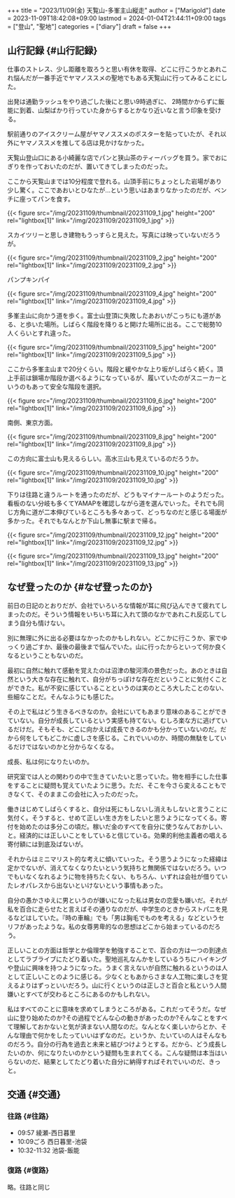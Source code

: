 +++
title = "2023/11/09(金) 天覧山-多峯主山縦走"
author = ["Marigold"]
date = 2023-11-09T18:42:08+09:00
lastmod = 2024-01-04T21:44:11+09:00
tags = ["登山", "聖地"]
categories = ["diary"]
draft = false
+++

## 山行記録 {#山行記録}

仕事のストレス、少し距離を取ろうと思い有休を取得、どこに行こうかとあれこれ悩んだが一番手近でヤマノススメの聖地でもある天覧山に行ってみることにした。

出発は通勤ラッシュをやり過ごした後にと思い9時過ぎに、
2時間かからずに飯能に到着、山梨ばかり行っていた身からするとかなり近いなと言う印象を受ける。

駅前通りのアイスクリーム屋がヤマノススメのポスターを貼っていたが、それ以外にヤマノススメを推してる店は見かけなかった。

天覧山登山口にある小綺麗な店でパンと狭山茶のティーバッグを買う。家でおにぎりを作っておいたのだが、置いてきてしまったのだった。

ここから天覧山までは10分程度で登れる。山頂手前にちょっとした岩場があり少し驚く。ここであおいとひなたが...という思いはあまりなかったのだが、ベンチに座ってパンを食す。

{{< figure src="/img/20231109/thumbnail/20231109_1.jpg" height="200" rel="lightbox[1]" link="/img/20231109/20231109_1.jpg" >}}

スカイツリーと思しき建物もうっすらと見えた。写真には映っていないだろうが。

{{< figure src="/img/20231109/thumbnail/20231109_2.jpg" height="200" rel="lightbox[1]" link="/img/20231109/20231109_2.jpg" >}}

パンプキンパイ

{{< figure src="/img/20231109/thumbnail/20231109_4.jpg" height="200" rel="lightbox[1]" link="/img/20231109/20231109_4.jpg" >}}

多峯主山に向かう道を歩く。富士山登頂に失敗したあおいがこっちにも道がある、と歩いた場所。しばらく階段を降りると開けた場所に出る。ここで総勢10人くらいとすれ違った。

{{< figure src="/img/20231109/thumbnail/20231109_5.jpg" height="200" rel="lightbox[1]" link="/img/20231109/20231109_5.jpg" >}}

ここから多峯主山まで20分くらい。階段と緩やかな上り坂がしばらく続く。頂上手前は鎖場か階段か選べるようになっているが、履いていたのがスニーカーというのもあって安全な階段を選択。

{{< figure src="/img/20231109/thumbnail/20231109_6.jpg" height="200" rel="lightbox[1]" link="/img/20231109/20231109_6.jpg" >}}

南側、東京方面。

{{< figure src="/img/20231109/thumbnail/20231109_8.jpg" height="200" rel="lightbox[1]" link="/img/20231109/20231109_8.jpg" >}}

この方向に富士山も見えるらしい。高水三山も見えているのだろうか。

{{< figure src="/img/20231109/thumbnail/20231109_10.jpg" height="200" rel="lightbox[1]" link="/img/20231109/20231109_10.jpg" >}}

下りは往路と違うルートを通ったのだが、どうもマイナールートのようだった。看板のない分岐も多くてYAMAPを確認しながら道を選んでいった。それでも同じ方角に道が二本伸びているところも多々あって、どっちなのだと感じる場面が多かった。それでもなんとか下山し無事に駅まで帰る。

{{< figure src="/img/20231109/thumbnail/20231109_12.jpg" height="200" rel="lightbox[1]" link="/img/20231109/20231109_12.jpg" >}}

{{< figure src="/img/20231109/thumbnail/20231109_13.jpg" height="200" rel="lightbox[1]" link="/img/20231109/20231109_13.jpg" >}}


## なぜ登ったのか {#なぜ登ったのか}

前日の日記のとおりだが、会社でいろいろな情報が耳に飛び込んできて疲れてしまったのだ。そういう情報をいちいち耳に入れて頭のなかであれこれ反応してしまう自分も情けない。

別に無理に外に出る必要はなかったのかもしれない。どこかに行こうか、家でゆっくり過ごすか、最後の最後まで悩んでいた。山に行ったからといって何か良くなるということもないのだ。

最初に自然に触れて感動を覚えたのは沼津の駿河湾の景色だった。あのときは自然という大きな存在に触れて、自分がちっぽけな存在だということに気付くことができた。私が不安に感じていることというのは実のところ大したことのない、些細なことだ。そんなふうにも感じた。

その上で私はどう生きるべきなのか。会社にいてもあまり意味のあることができていない。自分が成長しているという実感も持てない。むしろ楽な方に逃げているだけだ。そもそも、どこに向かえば成長できるのかも分かっていないのだ。だから何をしてもどこかに虚しさを感じる。これでいいのか、時間の無駄をしているだけではないのかと分からなくなる。

成長、私は何になりたいのか。

研究室では人との関わりの中で生きていたいと思っていた。物を相手にした仕事をすることに疑問も覚えていたように思う。ただ、そこを今さら変えることもできなくて、そのままこの会社に入ったのだった。

働きはじめてしばらくすると、自分は死にもしないし消えもしないと言うことに気付く。そうすると、せめて正しい生き方をしたいと思うようになってくる。寄付を始めたのは多分この頃だ。稼いだ金のすべてを自分に使うなんておかしい、と。経済的には正しいことをしていると信じている。効果的利他主義者の唱える寄付額には到底及ばないが。

それからはミニマリスト的な考えに傾いていった。そう思うようになった経緯は定かでないが、消えてなくなりたいという気持ちと無関係ではないだろう。いつでもいなくなれるように物を持ちたくない、もちろん、いずれは会社が借りていたレオパレスから出ないといけないという事情もあった。

自分の愚かさゆえに男というのが嫌いになった私は男女の恋愛も嫌いだ。それが私を百合に走らせたと言えばその通りなのだが、中学生のときからストパニを見るなどはしていた。『時の車輪』でも「男は胸毛でものを考える」などというセリフがあったような。私の女尊男卑的なの思想はどこから始まっているのだろう。

正しいことの方面は哲学とか倫理学を勉強することで、百合の方は一つの到達点としてラブライブにたどり着いた。聖地巡礼なんかをしているうちにハイキングや登山に興味を持つようになった。うまく言えないが自然に触れるというのは人として正しいことのように感じる。少なくともあからさまな人工物に楽しさを覚えるよりはずっといいだろう。山に行くというのは正しさと百合と私という人間嫌いとすべてが交わるところにあるのかもしれない。

私はすべてのことに意味を求めてしまうところがある。これだってそうだ。なぜ山に登り始めたのか?その過程でどんな心の動きがあったのか?そんなことをすべて理解しておかないと気が済まない人間なのだ。なんとなく楽しいからとか、そんな理由で何かをしたっていいはずなのだ。というか、たいていの人はそんなものだろう。自分の行為を過去と未来と結びつけようとする。だから、どう成長したいのか、何になりたいのかという疑問も生まれてくる。こんな疑問は本当はいらないのだ、結果としてたどり着いた自分に納得すればそれでいいのだ、きっと。


## 交通 {#交通}


### 往路 {#往路}

-   09:57 綾瀬-西日暮里
-   10:09ごろ 西日暮里-池袋
-   10:32-11:32 池袋-飯能


### 復路 {#復路}

略。往路と同じ
